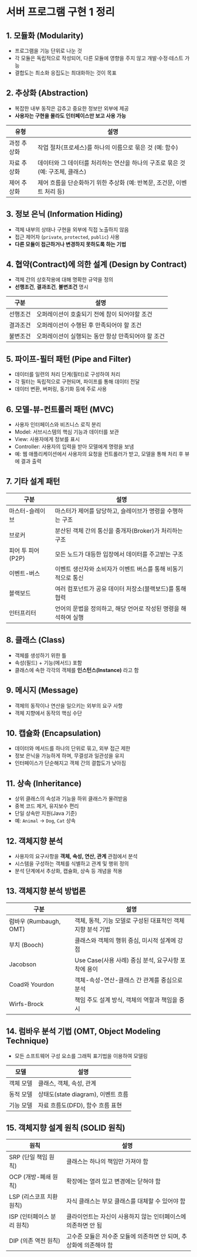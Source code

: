 # 서버 프로그램 구현 1 정리

## 1. 모듈화 (Modularity)

- 프로그램을 기능 단위로 나눈 것
- 각 모듈은 독립적으로 작성되어, 다른 모듈에 영향을 주지 않고 개발·수정·테스트 가능
- 결합도는 최소화 응집도는 최대화하는 것이 목표

## 2. 추상화 (Abstraction)

- 복잡한 내부 동작은 감추고 중요한 정보만 외부에 제공
- **사용자는 구현을 몰라도 인터페이스만 보고 사용 가능**

| 유형        | 설명                                                                            |
| ----------- | ------------------------------------------------------------------------------- |
| 과정 추상화 | 작업 절차(프로세스)를 하나의 이름으로 묶은 것 (예: 함수)                        |
| 자료 추상화 | 데이터와 그 데이터를 처리하는 연산을 하나의 구조로 묶은 것 (예: 구조체, 클래스) |
| 제어 추상화 | 제어 흐름을 단순화하기 위한 추상화 (예: 반복문, 조건문, 이벤트 처리 등)         |

## 3. 정보 은닉 (Information Hiding)

- 객체 내부의 상태나 구현을 외부에 직접 노출하지 않음
- 접근 제어자 (`private`, `protected`, `public`) 사용
- **다른 모듈이 접근하거나 변경하지 못하도록 하는 기법**

## 4. 협약(Contract)에 의한 설계 (Design by Contract)

- 객체 간의 상호작용에 대해 명확한 규약을 정의
- **선행조건**, **결과조건**, **불변조건** 명시

| 구분     | 설명                                               |
| -------- | -------------------------------------------------- |
| 선행조건 | 오퍼레이션이 호출되기 전에 참이 되어야할 조건      |
| 결과조건 | 오퍼레이션이 수행된 후 만족되어야 할 조건          |
| 불변조건 | 오퍼레이션이 실행되는 동안 항상 만족되어야 할 조건 |

## 5. 파이프-필터 패턴 (Pipe and Filter)

- 데이터를 일련의 처리 단계(필터)로 구성하여 처리
- 각 필터는 독립적으로 구현되며, 파이프를 통해 데이터 전달
- 데이터 변환, 버퍼링, 동기화 등에 주로 사용

## 6. 모델-뷰-컨트롤러 패턴 (MVC)

- 사용자 인터페이스와 비즈니스 로직 분리
- Model: 서브시스템의 핵심 기능과 데이터를 보관
- View: 사용자에게 정보를 표시
- Controller: 사용자의 입력을 받아 모델에게 명령을 보냄
- 예: 웹 애플리케이션에서 사용자의 요청을 컨트롤러가 받고, 모델을 통해 처리 후 뷰에 결과 출력

## 7. 기타 설계 패턴

| 구분              | 설명                                                            |
| ----------------- | --------------------------------------------------------------- |
| 마스터-슬레이브   | 마스터가 제어를 담당하고, 슬레이브가 명령을 수행하는 구조       |
| 브로커            | 분산된 객체 간의 통신을 중개자(Broker)가 처리하는 구조          |
| 피어 투 피어(P2P) | 모든 노드가 대등한 입장에서 데이터를 주고받는 구조              |
| 이벤트-버스       | 이벤트 생산자와 소비자가 이벤트 버스를 통해 비동기적으로 통신   |
| 블랙보드          | 여러 컴포넌트가 공유 데이터 저장소(블랙보드)를 통해 협력        |
| 인터프리터        | 언어의 문법을 정의하고, 해당 언어로 작성된 명령을 해석하여 실행 |

## 8. 클래스 (Class)

- 객체를 생성하기 위한 틀
- 속성(필드) + 기능(메서드) 포함
- 클래스에 속한 각각의 객체를 **인스턴스(Instance)** 라고 함

## 9. 메시지 (Message)

- 객체의 동작이나 연산을 일으키는 외부의 요구 사항
- 객체 지향에서 동작의 핵심 수단

## 10. 캡슐화 (Encapsulation)

- 데이터와 메서드를 하나의 단위로 묶고, 외부 접근 제한
- 정보 은닉을 가능하게 하며, 무결성과 일관성을 유지
- 인터페이스가 단순해지고 객체 간의 결합도가 낮아짐

## 11. 상속 (Inheritance)

- 상위 클래스의 속성과 기능을 하위 클래스가 물려받음
- 중복 코드 제거, 유지보수 편리
- 단일 상속만 지원(Java 기준)
- 예: `Animal` → `Dog`, `Cat` 상속

## 12. 객체지향 분석

- 사용자의 요구사항을 **객체, 속성, 연산, 관계** 관점에서 분석
- 시스템을 구성하는 객체를 식별하고 관계 및 행위 정의
- 분석 단계에서 추상화, 캡슐화, 상속 등 개념을 적용

## 13. 객체지향 분석 방법론

| 구분                   | 설명                                                       |
| ---------------------- | ---------------------------------------------------------- |
| 럼바우 (Rumbaugh, OMT) | 객체, 동적, 기능 모델로 구성된 대표적인 객체지향 분석 기법 |
| 부치 (Booch)           | 클래스와 객체의 행위 중심, 미시적 설계에 강점              |
| Jacobson               | Use Case(사용 사례) 중심 분석, 요구사항 포착에 용이        |
| Coad와 Yourdon         | 객체-속성-연산-클래스 간 관계를 중심으로 분석              |
| Wirfs-Brock            | 책임 주도 설계 방식, 객체의 역할과 책임을 중시             |

## 14. 럼바우 분석 기법 (OMT, Object Modeling Technique)

- 모든 소프트웨어 구성 요소를 그래픽 표기법을 이용하여 모델링

| 모델      | 설명                               |
| --------- | ---------------------------------- |
| 객체 모델 | 클래스, 객체, 속성, 관계           |
| 동적 모델 | 상태도(state diagram), 이벤트 흐름 |
| 기능 모델 | 자료 흐름도(DFD), 함수 흐름 표현   |

## 15. 객체지향 설계 원칙 (SOLID 원칙)

| 원칙                       | 설명                                                               |
| -------------------------- | ------------------------------------------------------------------ |
| SRP (단일 책임 원칙)       | 클래스는 하나의 책임만 가져야 함                                   |
| OCP (개방-폐쇄 원칙)       | 확장에는 열려 있고 변경에는 닫혀야 함                              |
| LSP (리스코프 치환 원칙)   | 자식 클래스는 부모 클래스를 대체할 수 있어야 함                    |
| ISP (인터페이스 분리 원칙) | 클라이언트는 자신이 사용하지 않는 인터페이스에 의존하면 안 됨      |
| DIP (의존 역전 원칙)       | 고수준 모듈은 저수준 모듈에 의존하면 안 되며, 추상화에 의존해야 함 |
